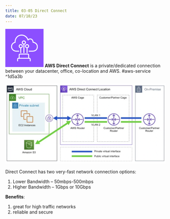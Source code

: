 ```yaml
---
title: 03-05 Direct Connect
date: 07/10/23
---
```


![35](../../images/icons/Direct_Connect_Icon.png) **AWS Direct Connect** is a private/dedicated connection between your datacenter, office, co-location and AWS. #aws-service  ^1d5a3b

![images/3 Global Infrastructure/Direct_Connect_Diagram.png](../../images/3%20Global%20Infrastructure/Direct_Connect_Diagram.png)

Direct Connect has two very-fast network connection options: 

1. Lower Bandwidth – 50mbps-500mbps
1. Higher Bandwidth – 1Gbps or 10Gbps

**Benefits**:

1. great for high traffic networks
1. reliable and secure
